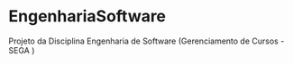 # EngenhariaSoftware
Projeto da Disciplina Engenharia de Software (Gerenciamento de Cursos - SEGA )
